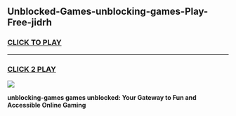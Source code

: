 
## Unblocked-Games-unblocking-games-Play-Free-jidrh
<h3>
<a href="https://premium76.site?title=unblocking-games&ref=18A1">CLICK TO PLAY</a></h3>
<hr>

<h3>
<a href="https://premium76.site?title=unblocking-games&ref=18A1">CLICK 2 PLAY</a>
  
</h3>

<a href="https://premium76.site?title=unblocking-games&ref=18A1"><img src="https://clearcache.store/games.png"></a>


**unblocking-games games unblocked: Your Gateway to Fun and Accessible Online Gaming**
